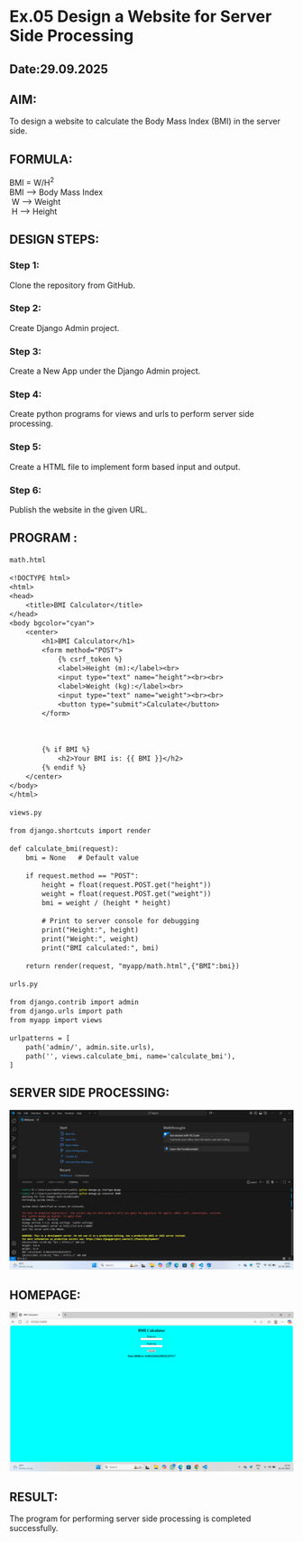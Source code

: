 # Ex.05 Design a Website for Server Side Processing
## Date:29.09.2025

## AIM:
 To design a website to calculate the Body Mass Index (BMI) in the server side. 


## FORMULA:
BMI = W/H<sup>2</sup>
<br> BMI --> Body Mass Index
<br> W --> Weight
<br> H --> Height

## DESIGN STEPS:

### Step 1:
Clone the repository from GitHub.

### Step 2:
Create Django Admin project.

### Step 3:
Create a New App under the Django Admin project.

### Step 4:
Create python programs for views and urls to perform server side processing.

### Step 5:
Create a HTML file to implement form based input and output.

### Step 6:
Publish the website in the given URL.

## PROGRAM :
```
math.html

<!DOCTYPE html>
<html>
<head>
    <title>BMI Calculator</title>
</head>
<body bgcolor="cyan">
    <center>
        <h1>BMI Calculator</h1>
        <form method="POST">
            {% csrf_token %}
            <label>Height (m):</label><br>
            <input type="text" name="height"><br><br>
            <label>Weight (kg):</label><br>
            <input type="text" name="weight"><br><br>
            <button type="submit">Calculate</button>
        </form>

        

        {% if BMI %}
            <h2>Your BMI is: {{ BMI }}</h2>
        {% endif %}
    </center>
</body>
</html>

views.py

from django.shortcuts import render

def calculate_bmi(request):
    bmi = None   # Default value

    if request.method == "POST":
        height = float(request.POST.get("height"))
        weight = float(request.POST.get("weight"))
        bmi = weight / (height * height)

        # Print to server console for debugging
        print("Height:", height)
        print("Weight:", weight)
        print("BMI calculated:", bmi)

    return render(request, "myapp/math.html",{"BMI":bmi})

urls.py

from django.contrib import admin
from django.urls import path
from myapp import views

urlpatterns = [
    path('admin/', admin.site.urls),
    path('', views.calculate_bmi, name='calculate_bmi'),
]
```

## SERVER SIDE PROCESSING:
![alt text](<Screenshot (30).png>)

## HOMEPAGE:
![alt text](<Screenshot (29).png>)

## RESULT:
The program for performing server side processing is completed successfully.
